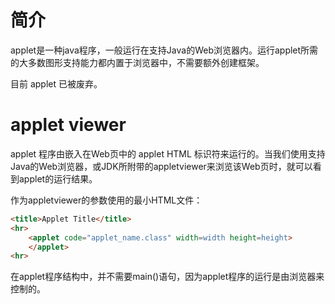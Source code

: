 
# 简介
applet是一种java程序，一般运行在支持Java的Web浏览器内。运行applet所需的大多数图形支持能力都内置于浏览器中，不需要额外创建框架。

目前 applet 已被废弃。

# applet viewer
applet 程序由嵌入在Web页中的 applet HTML 标识符来运行的。当我们使用支持Java的Web浏览器，或JDK所附带的appletviewer来浏览该Web页时，就可以看到applet的运行结果。

作为appletviewer的参数使用的最小HTML文件：
```html
<title>Applet Title</title>
<hr>
    <applet code="applet_name.class" width=width height=height>
    </applet>
<hr> 
```

在applet程序结构中，并不需要main()语句，因为applet程序的运行是由浏览器来控制的。
